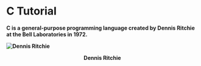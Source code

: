 <h1>C Tutorial</h1>

<p>
    <b>C is a general-purpose programming language created by Dennis Ritchie at the Bell Laboratories in 1972.</b>
</p>

**<img src="https://encrypted-tbn1.gstatic.com/images?q=tbn:ANd9GcQxmMBO3vRil-ORcHLSi4wLzYCevjNpJOPDhPhnsi1jhDuY7ysv" alt="Dennis Ritchie" style="text-align: center;"/>**

**<p style="text-align: center;">Dennis Ritchie</p>**